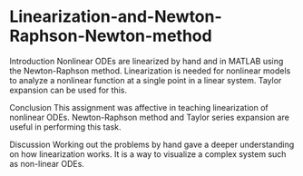 # Linearization-and-Newton-Raphson-Newton-method

Introduction
Nonlinear ODEs are linearized by hand and in MATLAB using the Newton-Raphson method.
Linearization is needed for nonlinear models to analyze a nonlinear function at a single point in a
linear system. Taylor expansion can be used for this.

Conclusion
This assignment was affective in teaching linearization of nonlinear ODEs. Newton-Raphson
method and Taylor series expansion are useful in performing this task.

Discussion
Working out the problems by hand gave a deeper understanding on how linearization works. It is
a way to visualize a complex system such as non-linear ODEs.
